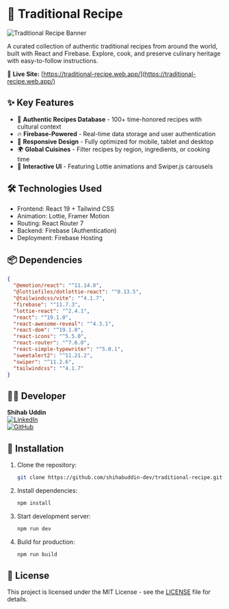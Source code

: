 # 🍲 Traditional Recipe

![Traditional Recipe Banner](https://i.postimg.cc/D0SvBfCJ/recipe.png)

A curated collection of authentic traditional recipes from around the world, built with React and Firebase. Explore, cook, and preserve culinary heritage with easy-to-follow instructions.

🔗 **Live Site:** [https://traditional-recipe.web.app/](https://traditional-recipe.web.app/)

## ✨ Key Features

- 🥘 **Authentic Recipes Database** - 100+ time-honored recipes with cultural context
- 🔥 **Firebase-Powered** - Real-time data storage and user authentication
- 📱 **Responsive Design** - Fully optimized for mobile, tablet and desktop
- 🌍 **Global Cuisines** - Filter recipes by region, ingredients, or cooking time
- 🎥 **Interactive UI** - Featuring Lottie animations and Swiper.js carousels

## 🛠️ Technologies Used

- Frontend: React 19 + Tailwind CSS
- Animation: Lottie, Framer Motion
- Routing: React Router 7
- Backend: Firebase (Authentication)
- Deployment: Firebase Hosting

## 📦 Dependencies

```json
{
  "@emotion/react": "^11.14.0",
  "@lottiefiles/dotlottie-react": "^0.13.5",
  "@tailwindcss/vite": "^4.1.7",
  "firebase": "^11.7.3",
  "lottie-react": "^2.4.1",
  "react": "^19.1.0",
  "react-awesome-reveal": "^4.3.1",
  "react-dom": "^19.1.0",
  "react-icons": "^5.5.0",
  "react-router": "^7.6.0",
  "react-simple-typewriter": "^5.0.1",
  "sweetalert2": "^11.21.2",
  "swiper": "^11.2.6",
  "tailwindcss": "^4.1.7"
}
```

## 👨‍💻 Developer

**Shihab Uddin**  
[![LinkedIn](https://img.shields.io/badge/LinkedIn-Connect-blue?style=flat&logo=linkedin)](https://www.linkedin.com/in/shihabuddinreal)  
[![GitHub](https://img.shields.io/badge/GitHub-Profile-black?style=flat&logo=github)](https://github.com/shihabuddin-dev)

## 🚀 Installation

1. Clone the repository:
   ```bash
   git clone https://github.com/shihabuddin-dev/traditional-recipe.git
   ```
2. Install dependencies:
   ```bash
   npm install
   ```
3. Start development server:
   ```bash
   npm run dev
   ```
4. Build for production:
   ```bash
   npm run build
   ```

## 📄 License

This project is licensed under the MIT License - see the [LICENSE](LICENSE) file for details.

```

```
